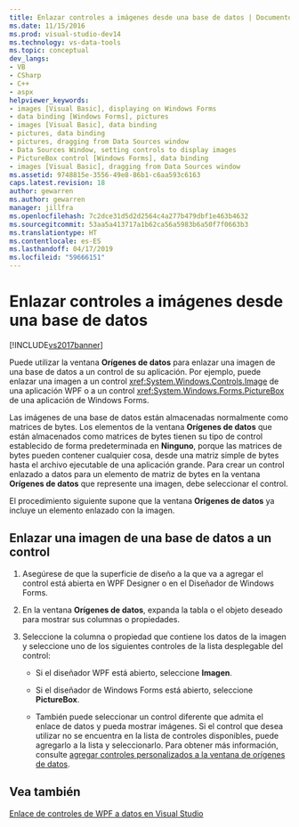 ```yaml
---
title: Enlazar controles a imágenes desde una base de datos | Documentos de Microsoft
ms.date: 11/15/2016
ms.prod: visual-studio-dev14
ms.technology: vs-data-tools
ms.topic: conceptual
dev_langs:
- VB
- CSharp
- C++
- aspx
helpviewer_keywords:
- images [Visual Basic], displaying on Windows Forms
- data binding [Windows Forms], pictures
- images [Visual Basic], data binding
- pictures, data binding
- pictures, dragging from Data Sources window
- Data Sources Window, setting controls to display images
- PictureBox control [Windows Forms], data binding
- images [Visual Basic], dragging from Data Sources window
ms.assetid: 9748815e-3556-49e8-86b1-c6aa593c6163
caps.latest.revision: 18
author: gewarren
ms.author: gewarren
manager: jillfra
ms.openlocfilehash: 7c2dce31d5d2d2564c4a277b479dbf1e463b4632
ms.sourcegitcommit: 53aa5a413717a1b62ca56a5983b6a50f7f0663b3
ms.translationtype: HT
ms.contentlocale: es-ES
ms.lasthandoff: 04/17/2019
ms.locfileid: "59666151"
---
```

# <a name="bind-controls-to-pictures-from-a-database"></a>Enlazar controles a imágenes desde una base de datos
[!INCLUDE[vs2017banner](../includes/vs2017banner.md)]

Puede utilizar la ventana **Orígenes de datos** para enlazar una imagen de una base de datos a un control de su aplicación. Por ejemplo, puede enlazar una imagen a un control <xref:System.Windows.Controls.Image> de una aplicación WPF o a un control <xref:System.Windows.Forms.PictureBox> de una aplicación de Windows Forms.  
  
 Las imágenes de una base de datos están almacenadas normalmente como matrices de bytes. Los elementos de la ventana **Orígenes de datos** que están almacenados como matrices de bytes tienen su tipo de control establecido de forma predeterminada en **Ninguno**, porque las matrices de bytes pueden contener cualquier cosa, desde una matriz simple de bytes hasta el archivo ejecutable de una aplicación grande. Para crear un control enlazado a datos para un elemento de matriz de bytes en la ventana **Orígenes de datos** que represente una imagen, debe seleccionar el control.  
  
 El procedimiento siguiente supone que la ventana **Orígenes de datos** ya incluye un elemento enlazado con la imagen.
  
## <a name="bind-a-picture-in-a-database-to-a-control"></a>Enlazar una imagen de una base de datos a un control  
  
1.  Asegúrese de que la superficie de diseño a la que va a agregar el control está abierta en WPF Designer o en el Diseñador de Windows Forms.  
  
2.  En la ventana **Orígenes de datos**, expanda la tabla o el objeto deseado para mostrar sus columnas o propiedades.  
  
3.  Seleccione la columna o propiedad que contiene los datos de la imagen y seleccione uno de los siguientes controles de la lista desplegable del control:  
  
    -   Si el diseñador WPF está abierto, seleccione **Imagen**.  
  
    -   Si el diseñador de Windows Forms está abierto, seleccione **PictureBox**.  
  
    -   También puede seleccionar un control diferente que admita el enlace de datos y pueda mostrar imágenes. Si el control que desea utilizar no se encuentra en la lista de controles disponibles, puede agregarlo a la lista y seleccionarlo. Para obtener más información, consulte [agregar controles personalizados a la ventana de orígenes de datos](../data-tools/add-custom-controls-to-the-data-sources-window.md).  
  
## <a name="see-also"></a>Vea también  
 [Enlace de controles de WPF a datos en Visual Studio](../data-tools/bind-wpf-controls-to-data-in-visual-studio1.md)
